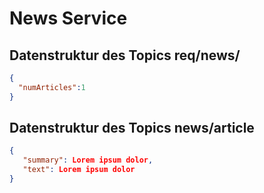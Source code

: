 # News Service

## Datenstruktur des Topics req/news/<Anzahl der Artikel>
```json
{
  "numArticles":1
}
```

## Datenstruktur des Topics news/article
```json
{
   "summary": Lorem ipsum dolor,
   "text": Lorem ipsum dolor
}
```
